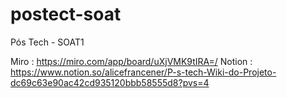 # postect-soat

Pós Tech - SOAT1

Miro : https://miro.com/app/board/uXjVMK9tIRA=/
Notion : https://www.notion.so/alicefrancener/P-s-tech-Wiki-do-Projeto-dc69c63e90ac42cd935120bbb58555d8?pvs=4
